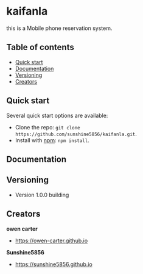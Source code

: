 # kaifanla
this is a Mobile phone reservation system.


## Table of contents

* [Quick start](#quick-start)
* [Documentation](#documentation)
* [Versioning](#versioning)
* [Creators](#creators)


## Quick start

Several quick start options are available:

* Clone the repo: `git clone https://github.com/sunshine5856/kaifanla.git`.
* Install with [npm](https://www.npmjs.com): `npm install`.


## Documentation



## Versioning
* Version 1.0.0 building


## Creators

**owen carter**

* <https://owen-carter.github.io>

**Sunshine5856**

* <https://sunshine5856.github.io>


